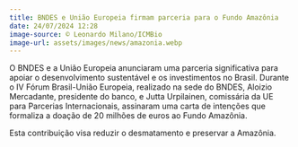 ```yaml
---
title: BNDES e União Europeia firmam parceria para o Fundo Amazônia
date: 24/07/2024 12:28
image-source: © Leonardo Milano/ICMBio
image-url: assets/images/news/amazonia.webp
---
```


O BNDES e a União Europeia anunciaram uma parceria significativa para apoiar o desenvolvimento sustentável e os investimentos no Brasil. Durante o IV Fórum Brasil-União Europeia, realizado na sede do BNDES, Aloizio Mercadante, presidente do banco, e Jutta Urpilainen, comissária da UE para Parcerias Internacionais, assinaram uma carta de intenções que formaliza a doação de 20 milhões de euros ao Fundo Amazônia.

Esta contribuição visa reduzir o desmatamento e preservar a Amazônia.